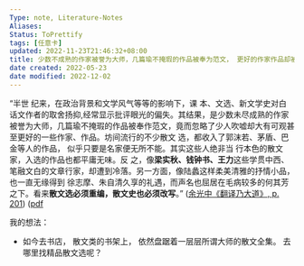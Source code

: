 ```yaml
---
Type: note, Literature-Notes 
Aliases: 
Status: ToPrettify 
tags: [任意卡]
updated: 2022-11-23T21:46:32+08:00
title: 少数不成熟的作家被誉为大师，几篇瑜不掩瑕的作品被奉为范文， 更好的作家作品却被忽略。
date created: 2022-05-23
date modified: 2022-12-02
---
```


“半世 纪来，在政治背景和文学风气等等的影响下，课 本、文选、新文学史对白话文作者的取舍扬抑,经常显示批评眼光的偏失。其结果，是少数未尽成熟的作家被誉为大师，几篇瑜不掩瑕的作品被奉作范文，竟而忽略了少人吹嘘却大有可观甚至更好的一些作家、作品。坊间流行的不少散文 选，都收入了郭沫若、茅盾、巴金等人的作品， 似乎只要是名家便无所不能。其实这些人绝非当 行本色的散文家，入选的作品也都平庸无味。反 之，像**梁实秋、钱钟书、王力**这些学贯中西、笔融文白的文章行家，却遭到冷落。另一方面，像陆蠡这样柔美清雅的抒情小品，也一直无缘得到 徐志摩、朱自清久享的礼遇，而声名也屈居在毛病较多的何其芳之下。看来**散文选必须重编，散文史也必须改写**。” ([余光中《翻译乃大道》, p. 201](zotero://select/library/items/WJ73K8PV)) ([pdf](zotero://open-pdf/library/items/9AQ6RCX4?page=201&annotation=JGDPS52Z)

我的想法：

- 如今去书店， 散文类的书架上， 依然盘踞着一层层所谓大师的散文全集。 去哪里找精品散文选呢？
